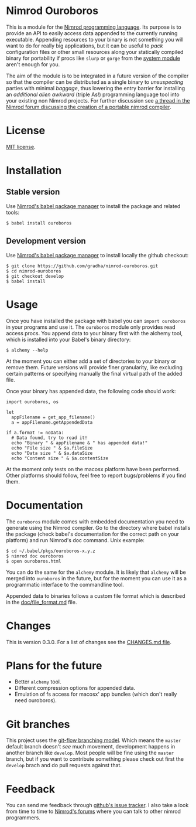 Nimrod Ouroboros
================

This is a module for the [Nimrod programming language](http://nimrod-code.org).
Its purpose is to provide an API to easily access data appended to the
currently running executable. Appending resources to your binary is not
something you will want to do for really big applications, but it can be useful
to *pack* configuration files or other small resources along your statically
compiled binary for portability if procs like `slurp` or `gorge` from the
[system module](http://nimrod-code.org/system.html) aren't enough for you.

The aim of the module is to be integrated in a future version of the compiler
so that the compiler can be distributed as a single binary to *unsuspecting*
parties with minimal *baggage*, thus lowering the entry barrier for installing
an *additional alien awkward* (triple As!) programming language tool into your
existing non Nimrod projects.  For further discussion see [a thread in the
Nimrod forum discussing the creation of a portable nimrod
compiler](http://forum.nimrod-code.org/t/194).


License
=======

[MIT license](LICENSE.md).


Installation
============

Stable version
--------------

Use [Nimrod's babel package manager](https://github.com/nimrod-code/babel) to
install the package and related tools:

	$ babel install ouroboros

Development version
-------------------

Use [Nimrod's babel package manager](https://github.com/nimrod-code/babel) to
install locally the github checkout:

	$ git clone https://github.com/gradha/nimrod-ouroboros.git
	$ cd nimrod-ouroboros
	$ git checkout develop
	$ babel install

Usage
=====

Once you have installed the package with babel you can ``import ouroboros`` in
your programs and use it. The ``ouroboros`` module only provides read access
procs. You append data to your binary first with the alchemy tool, which is
installed into your Babel's binary directory:

	$ alchemy --help

At the moment you can either add a set of directories to your binary or remove
them. Future versions will provide finer granularity, like excluding certain
patterns or specifying manually the final virtual path of the added file.

Once your binary has appended data, the following code should work:

	import ouroboros, os
	
	let
	  appFilename = get_app_filename()
	  a = appFilename.getAppendedData
	
	if a.format != noData:
	  # Data found, try to read it!
	  echo "Binary " & appFilename & " has appended data!"
	  echo "File size " & $a.fileSize
	  echo "Data size " & $a.dataSize
	  echo "Content size " & $a.contentSize

At the moment only tests on the macosx platform have been performed. Other
platforms should follow, feel free to report bugs/problems if you find them.

Documentation
=============

The ``ouroboros`` module comes with embedded documentation you need to generate
using the Nimrod compiler. Go to the directory where babel installs the package
(check babel's documentation for the correct path on your platform) and run
Nimrod's doc command. Unix example:

	$ cd ~/.babel/pkgs/ouroboros-x.y.z
	$ nimrod doc ouroboros
	$ open ouroboros.html

You can do the same for the ``alchemy`` module. It is likely that ``alchemy``
will be merged into ``ouroboros`` in the future, but for the moment you can use
it as a programmatic interface to the commandline tool.

Appended data to binaries follows a custom file format which is described in
the [doc/file_format.md](doc/file_format.md) file.


Changes
=======

This is version 0.3.0. For a list of changes see the [CHANGES.md
file](CHANGES.md).


Plans for the future
====================

* Better ``alchemy`` tool.
* Different compression options for appended data.
* Emulation of fs access for macosx' app bundles (which don't really need
  ouroboros).


Git branches
============

This project uses the [git-flow branching
model](https://github.com/nvie/gitflow). Which means the ``master`` default
branch doesn't *see* much movement, development happens in another branch like
``develop``. Most people will be fine using the ``master`` branch, but if you
want to contribute something please check out first the ``develop`` brach and
do pull requests against that.


Feedback
========

You can send me feedback through [github's issue
tracker](https://github.com/gradha/nimrod-ouroboros/issues). I also take a look
from time to time to [Nimrod's forums](http://forum.nimrod-code.org) where you
can talk to other nimrod programmers.

